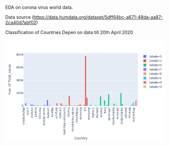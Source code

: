 EDA on corona virus world data.

Data source (https://data.humdata.org/dataset/5dff64bc-a671-48da-aa87-2ca40d7abf02)


Classification of Countries Depen on data till 20th April 2020

![](newplot.png)
